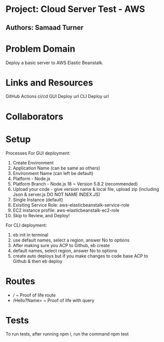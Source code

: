# Project: Cloud Server Test - AWS
## Authors: Samaad Turner
# Problem Domain
Deploy a basic server to AWS Elastic Beanstalk.

# Links and Resources
GitHub Actions ci/cd
GUI Deploy url
CLI Deploy url
# Collaborators

# Setup
Processes
For GUI deployment:

1. Create Environment
2. Application Name (can be same as others)
3. Environment Name (can left be default)
4. Platform - Node.js
5. Platform Branch - Node.js 18 ~ Version 5.8.2 (recommended)
6. Upload your code - give version name & local file, upload zip (including Json & server.js DO NOT NAME INDEX.JS)
7. Single Instance (default)
8. Exisiting Service Role: aws-elasticbeanstalk-service-role
9. EC2 instance profile: aws-elasticbeanstalk-ec2-role
10. Skip to Review, and Deploy!
    
For CLI deployment:

1. eb init in terminal
2. use default names, select a region, answer No to options
3. After making sure you ACP to Github, eb create
4. default names, select region, answer No to options
5. create auto deploys but if you make changes to code base ACP to Github & then eb deploy
   
# Routes
* / ~ Proof of life route
* /Hello?Name=<name> ~ Proof of life with query
  
# Tests
To run tests, after running npm i, run the command npm test